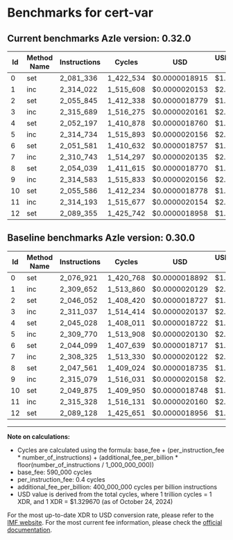 # Benchmarks for cert-var

## Current benchmarks Azle version: 0.32.0

| Id  | Method Name | Instructions | Cycles    | USD           | USD/Million Calls | Change                            |
| --- | ----------- | ------------ | --------- | ------------- | ----------------- | --------------------------------- |
| 0   | set         | 2_081_336    | 1_422_534 | $0.0000018915 | $1.89             | <font color="red">+4_415</font>   |
| 1   | inc         | 2_314_022    | 1_515_608 | $0.0000020153 | $2.01             | <font color="red">+4_370</font>   |
| 2   | set         | 2_055_845    | 1_412_338 | $0.0000018779 | $1.87             | <font color="red">+9_793</font>   |
| 3   | inc         | 2_315_689    | 1_516_275 | $0.0000020161 | $2.01             | <font color="red">+4_652</font>   |
| 4   | set         | 2_052_197    | 1_410_878 | $0.0000018760 | $1.87             | <font color="red">+7_169</font>   |
| 5   | inc         | 2_314_734    | 1_515_893 | $0.0000020156 | $2.01             | <font color="red">+4_964</font>   |
| 6   | set         | 2_051_581    | 1_410_632 | $0.0000018757 | $1.87             | <font color="red">+7_482</font>   |
| 7   | inc         | 2_310_743    | 1_514_297 | $0.0000020135 | $2.01             | <font color="red">+2_418</font>   |
| 8   | set         | 2_054_039    | 1_411_615 | $0.0000018770 | $1.87             | <font color="red">+6_478</font>   |
| 9   | inc         | 2_314_583    | 1_515_833 | $0.0000020156 | $2.01             | <font color="green">-496</font>   |
| 10  | set         | 2_055_586    | 1_412_234 | $0.0000018778 | $1.87             | <font color="red">+5_711</font>   |
| 11  | inc         | 2_314_193    | 1_515_677 | $0.0000020154 | $2.01             | <font color="green">-1_135</font> |
| 12  | set         | 2_089_355    | 1_425_742 | $0.0000018958 | $1.89             | <font color="red">+227</font>     |

## Baseline benchmarks Azle version: 0.30.0

| Id  | Method Name | Instructions | Cycles    | USD           | USD/Million Calls |
| --- | ----------- | ------------ | --------- | ------------- | ----------------- |
| 0   | set         | 2_076_921    | 1_420_768 | $0.0000018892 | $1.88             |
| 1   | inc         | 2_309_652    | 1_513_860 | $0.0000020129 | $2.01             |
| 2   | set         | 2_046_052    | 1_408_420 | $0.0000018727 | $1.87             |
| 3   | inc         | 2_311_037    | 1_514_414 | $0.0000020137 | $2.01             |
| 4   | set         | 2_045_028    | 1_408_011 | $0.0000018722 | $1.87             |
| 5   | inc         | 2_309_770    | 1_513_908 | $0.0000020130 | $2.01             |
| 6   | set         | 2_044_099    | 1_407_639 | $0.0000018717 | $1.87             |
| 7   | inc         | 2_308_325    | 1_513_330 | $0.0000020122 | $2.01             |
| 8   | set         | 2_047_561    | 1_409_024 | $0.0000018735 | $1.87             |
| 9   | inc         | 2_315_079    | 1_516_031 | $0.0000020158 | $2.01             |
| 10  | set         | 2_049_875    | 1_409_950 | $0.0000018748 | $1.87             |
| 11  | inc         | 2_315_328    | 1_516_131 | $0.0000020160 | $2.01             |
| 12  | set         | 2_089_128    | 1_425_651 | $0.0000018956 | $1.89             |

---

**Note on calculations:**

- Cycles are calculated using the formula: base_fee + (per_instruction_fee \* number_of_instructions) + (additional_fee_per_billion \* floor(number_of_instructions / 1_000_000_000))
- base_fee: 590_000 cycles
- per_instruction_fee: 0.4 cycles
- additional_fee_per_billion: 400_000_000 cycles per billion instructions
- USD value is derived from the total cycles, where 1 trillion cycles = 1 XDR, and 1 XDR = $1.329670 (as of October 24, 2024)

For the most up-to-date XDR to USD conversion rate, please refer to the [IMF website](https://www.imf.org/external/np/fin/data/rms_sdrv.aspx).
For the most current fee information, please check the [official documentation](https://internetcomputer.org/docs/current/developer-docs/gas-cost#execution).
